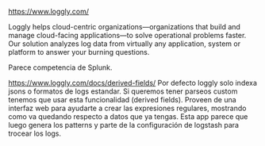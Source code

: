 https://www.loggly.com/

Loggly helps cloud-centric organizations—organizations that build and manage cloud-facing applications—to solve operational problems faster. Our solution analyzes log data from virtually any application, system or platform to answer your burning questions.

Parece competencia de Splunk.


https://www.loggly.com/docs/derived-fields/
Por defecto loggly solo indexa jsons o formatos de logs estandar.
Si queremos tener parseos custom tenemos que usar esta funcionalidad (derived fields).
Proveen de una interfaz web para ayudarte a crear las expresiones regulares, mostrando como va quedando respecto a datos que ya tengas.
Esta app parece que luego genera los patterns y parte de la configuración de logstash para trocear los logs.
